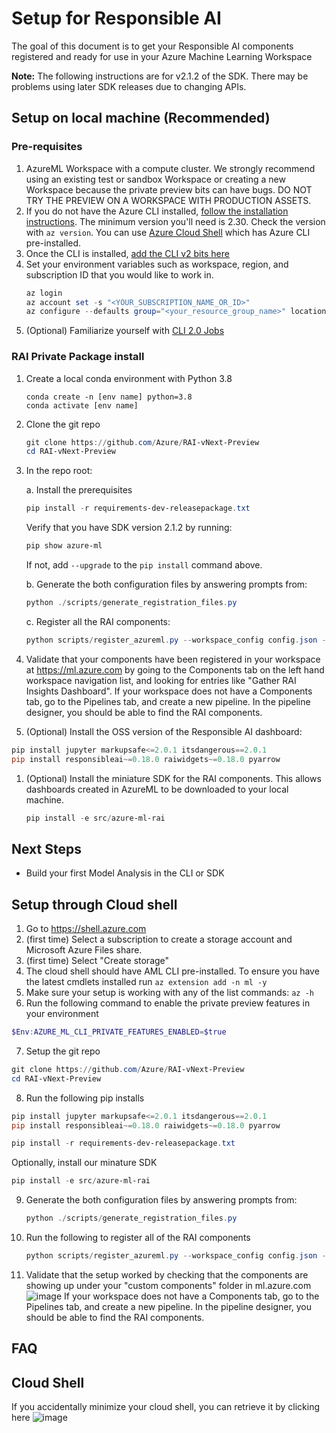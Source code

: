 # Setup for Responsible AI
The goal of this document is to get your Responsible AI components registered and ready for use in your Azure Machine Learning Workspace

**Note:** The following instructions are for v2.1.2 of the SDK. There may be problems using later SDK releases due to changing APIs.

## Setup on local machine (Recommended)

### Pre-requisites

1. AzureML Workspace with a compute cluster. We strongly recommend using an existing test or sandbox Workspace or creating a new Workspace because the private preview bits can have bugs. DO NOT TRY THE PREVIEW ON A WORKSPACE WITH PRODUCTION ASSETS.
1. If you do not have the Azure CLI installed, [follow the installation instructions](https://docs.microsoft.com/cli/azure/install-azure-cli). The minimum version you'll need is 2.30. Check the version with `az version`. You can use [Azure Cloud Shell](https://docs.microsoft.com/en-us/azure/cloud-shell/quickstart) which has Azure CLI pre-installed.
1. Once the CLI is installed, [add the CLI v2 bits here](https://docs.microsoft.com/en-us/azure/machine-learning/how-to-configure-cli)
1. Set your environment variables such as workspace, region, and subscription ID that you would like to work in.
    ```powershell
    az login
    az account set -s "<YOUR_SUBSCRIPTION_NAME_OR_ID>"
    az configure --defaults group="<your_resource_group_name>" location="<your_azure_region>" workspace="<your_workspace_name>"
    ```
1. (Optional) Familiarize yourself with [CLI 2.0 Jobs](https://docs.microsoft.com/en-us/azure/machine-learning/how-to-train-cli)

### RAI Private Package install

1. Create a local conda environment with Python 3.8
    ```
    conda create -n [env name] python=3.8
    conda activate [env name]
    ```
1. Clone the git repo 
    ```powershell
    git clone https://github.com/Azure/RAI-vNext-Preview
    cd RAI-vNext-Preview
    ```
1. In the repo root:

    a. Install the prerequisites

    ```powershell
    pip install -r requirements-dev-releasepackage.txt
    ```

    Verify that you have SDK version 2.1.2 by running:

    ```powershell
    pip show azure-ml
    ```
    If not, add `--upgrade` to the `pip install` command above.

    b. Generate the both configuration files by answering prompts from:

    ```powershell
    python ./scripts/generate_registration_files.py
    ```

    c. Register all the RAI components:

    ```powershell
    python scripts/register_azureml.py --workspace_config config.json --component_config component_config.json --base_directory .
    ```


1. Validate that your components have been registered in your workspace at https://ml.azure.com by going to the Components tab on the left hand workspace navigation list, and looking for entries like "Gather RAI Insights Dashboard". If your workspace does not have a Components tab, go to the Pipelines tab, and create a new pipeline. In the pipeline designer, you should be able to find the RAI components.

1. (Optional) Install the OSS version of the Responsible AI dashboard:

```powershell
pip install jupyter markupsafe<=2.0.1 itsdangerous==2.0.1
pip install responsibleai~=0.18.0 raiwidgets~=0.18.0 pyarrow
```

1. (Optional) Install the miniature SDK for the RAI components. This allows dashboards created in AzureML to be downloaded to your local machine.
    ``` powershell
    pip install -e src/azure-ml-rai
    ```
## Next Steps
- Build your first Model Analysis in the CLI or SDK

## Setup through Cloud shell 
1. Go to https://shell.azure.com
2. (first time) Select a subscription to create a storage account and Microsoft Azure Files share.
3. (first time) Select "Create storage"
4. The cloud shell should have AML CLI pre-installed. To ensure you have the latest cmdlets installed run ```az extension add -n ml -y``` 
5. Make sure your setup is working with any of the list commands: ``` az -h ```
6. Run the following command to enable the private preview features in your environment
```powershell 
$Env:AZURE_ML_CLI_PRIVATE_FEATURES_ENABLED=$true
```
7. Setup the git repo 
```powershell
git clone https://github.com/Azure/RAI-vNext-Preview
cd RAI-vNext-Preview
```
8. Run the following pip installs
``` powershell
pip install jupyter markupsafe<=2.0.1 itsdangerous==2.0.1
pip install responsibleai~=0.18.0 raiwidgets~=0.18.0 pyarrow
```
``` powershell
pip install -r requirements-dev-releasepackage.txt
```
Optionally, install our minature SDK
``` powershell
pip install -e src/azure-ml-rai
```
9. Generate the both configuration files by answering prompts from:

    ```powershell
    python ./scripts/generate_registration_files.py
    ```
    
10. Run the following to register all of the RAI components

    ```powershell
    python scripts/register_azureml.py --workspace_config config.json --component_config component_config.json --base_directory .
    ```

11. Validate that the setup worked by checking that the components are showing up under your "custom components" folder in ml.azure.com
![image](https://user-images.githubusercontent.com/53354089/145264202-12105d3b-9fd9-4234-96ee-ea9c22a4aaa3.png)
If your workspace does not have a Components tab, go to the Pipelines tab, and create a new pipeline. In the pipeline designer, you should be able to find the RAI components.





 

## FAQ
## Cloud Shell
If you accidentally minimize your cloud shell, you can retrieve it by clicking here
![image](https://user-images.githubusercontent.com/53354089/145258468-2c5c5e02-03bb-4aa6-9961-67fa1a32af77.png)

